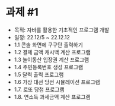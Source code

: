 # 과제 #1 
  - 목적: 자바를 활용한 기초적인 프로그램 개발
  - 일정: 22.12/5 ~ 22.12.12
  - 1.1 콘솔 화면에 구구단 출력하기
  - 1.2 결제 금액 캐시백 계산 프로그램
  - 1.3 놀이동산 입장권 계산 프로그램
  - 1.4 주민등록번호 생성 프로그램
  - 1.5 달력 출력 프로그램
  - 1.6 가상 대선 당선 시뮬레이션 프로그램
  - 1.7. 로또 당첨 프로그램
  - 1.8. 연소득 과세금액 계산 프로그램